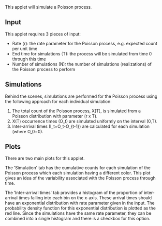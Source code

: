 This applet will simulate a Poisson process. 

## Input

This applet requires 3 pieces of input:

  - Rate (r): the rate parameter for the Poisson process, e.g. expected count per unit time
  - End time for simulations (T): the process will be simulated from time 0 through this time
  - Number of simulations (N): the number of simulations (realizations) of the Poisson process to perform
  
## Simulations  
  
Behind the scenes, simulations are performed for the Poisson process using the following approach for each individual simulation:

  1. The total count of the Poisson process, X(T), is simulated from a Poisson distribution with parameter (r x T).
  2. X(T) occurrence times (O_t) are simulated uniformly on the interval (0,T).
  3. Inter-arrival times (I_t=O_t-O_{t-1}) are calculated for each simulation (where O_0=0).
  
## Plots

There are two main plots for this applet.

The 'Simulation' tab has the cumulative counts for each simulation of the Poisson process which each simulation having a different color. This plot gives an idea of the variability associated with the Poisson process through time.

The 'Inter-arrival times' tab provides a histogram of the proportion of inter-arrival times falling into each bin on the x-axis. These arrival times should have an exponential distribution with rate parameter given in the input. The probability density function for this exponential distribution is plotted as the red line. Since the simulations have the same rate parameter, they can be combined into a single histogram and there is a checkbox for this option.
